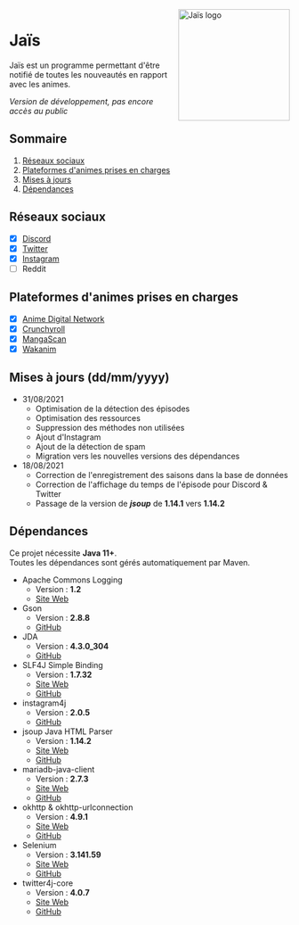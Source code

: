 <img align="right" src="https://ziedelth.fr/images/brand.jpg?raw=true" height="200" width="200" alt="Jaïs logo">

# Jaïs

Jaïs est un programme permettant d'être notifié de toutes les nouveautés en rapport avec les animes.

_Version de développement, pas encore accès au public_

## Sommaire

1. [Réseaux sociaux](#réseaux-sociaux)
2. [Plateformes d'animes prises en charges](#plateformes-danimes-prises-en-charges)
3. [Mises à jours](#mises-à-jours-ddmmyyyy)
4. [Dépendances](#dépendances)

## Réseaux sociaux

- [x] [Discord](https://discord.com/)
- [x] [Twitter](https://twitter.com/Jaiss_B_)
- [x] [Instagram](https://www.instagram.com/jais_zie/)
- [ ] Reddit

## Plateformes d'animes prises en charges

- [x] [Anime Digital Network](https://animedigitalnetwork.fr/)
- [x] [Crunchyroll](https://www.crunchyroll.com/)
- [x] [MangaScan](https://mangascan.cc/)
- [x] [Wakanim](https://www.wakanim.tv/)

## Mises à jours (dd/mm/yyyy)

- 31/08/2021
    - Optimisation de la détection des épisodes
    - Optimisation des ressources
    - Suppression des méthodes non utilisées
    - Ajout d'Instagram
    - Ajout de la détection de spam
    - Migration vers les nouvelles versions des dépendances
- 18/08/2021
    - Correction de l'enregistrement des saisons dans la base de données
    - Correction de l'affichage du temps de l'épisode pour Discord & Twitter
    - Passage de la version de _**jsoup**_ de **1.14.1** vers **1.14.2**

## Dépendances

Ce projet nécessite **Java 11+**.<br>
Toutes les dépendances sont gérés automatiquement par Maven.

* Apache Commons Logging
    * Version : **1.2**
    * [Site Web](https://commons.apache.org/proper/commons-logging/)
* Gson
    * Version : **2.8.8**
    * [GitHub](https://github.com/google/gson)
* JDA
    * Version : **4.3.0_304**
    * [GitHub](https://github.com/DV8FromTheWorld/JDA)
* SLF4J Simple Binding
    * Version : **1.7.32**
    * [Site Web](http://www.slf4j.org/)
    * [GitHub](https://github.com/qos-ch/slf4j)
* instagram4j
    * Version : **2.0.5**
    * [GitHub](https://github.com/instagram4j/instagram4j)
* jsoup Java HTML Parser
    * Version : **1.14.2**
    * [Site Web](https://jsoup.org/)
    * [GitHub](https://github.com/jhy/jsoup/)
* mariadb-java-client
    * Version : **2.7.3**
    * [Site Web](https://mariadb.com/kb/en/about-mariadb-connector-j/)
    * [GitHub](https://github.com/mariadb-corporation/mariadb-connector-j)
* okhttp & okhttp-urlconnection
    * Version : **4.9.1**
    * [Site Web](https://square.github.io/okhttp/)
    * [GitHub](https://github.com/square/okhttp)
* Selenium
    * Version : **3.141.59**
    * [Site Web](https://www.selenium.dev/)
    * [GitHub](https://github.com/SeleniumHQ/selenium)
* twitter4j-core
    * Version : **4.0.7**
    * [Site Web](https://twitter4j.org/)
    * [GitHub](https://github.com/Twitter4J/Twitter4J)